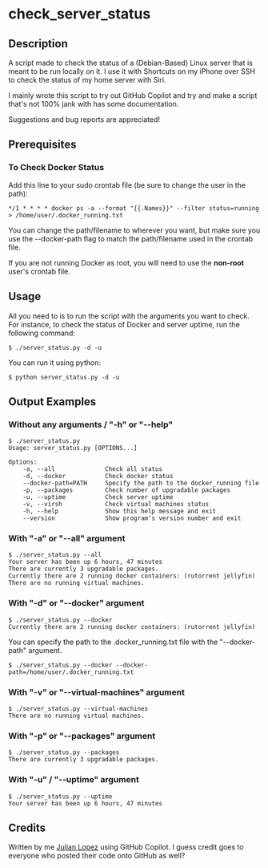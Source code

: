 # check_server_status

## Description

A script made to check the status of a (Debian-Based) Linux server that is meant to be run locally on it. I use it with Shortcuts on my iPhone over SSH to check the status of my home server with Siri.

I mainly wrote this script to try out GitHub Copilot and try and make a script that's not 100% jank with has some documentation.

Suggestions and bug reports are appreciated!

## Prerequisites

### To Check Docker Status

Add this line to your sudo crontab file (be sure to change the user in the path):

    */1 * * * * docker ps -a --format "{{.Names}}" --filter status=running > /home/user/.docker_running.txt

You can change the path/filename to wherever you want, but make sure you use the --docker-path flag to match the path/filename used in the crontab file.

If you are not running Docker as root, you will need to use the __non-root__ user's crontab file.

## Usage

All you need to is to run the script with the arguments you want to check. For instance, to check the status of Docker and server uptime, run the following command:

    $ ./server_status.py -d -u

You can run it using python:

    $ python server_status.py -d -u

## Output Examples

### Without any arguments / "-h" or "--help"

	$ ./server_status.py
	Usage: server_status.py [OPTIONS...]

	Options:
		-a, --all              Check all status
		-d, --docker           Check docker status
		--docker-path=PATH     Specify the path to the docker_running file
		-p, --packages         Check number of upgradable packages
		-u, --uptime           Check server uptime
		-v, --virsh			   Check virtual machines status
		-h, --help             Show this help message and exit
		--version              Show program's version number and exit
	

### With "-a" or "--all" argument

	$ ./server_status.py --all
	Your server has been up 6 hours, 47 minutes
	There are currently 3 upgradable packages.
	Currently there are 2 running docker containers: (rutorrent jellyfin)
	There are no running virtual machines.

### With "-d" or "--docker" argument

	$ ./server_status.py --docker
	Currently there are 2 running docker containers: (rutorrent jellyfin)
You can specify the path to the .docker_running.txt file with the "--docker-path" argument.

	$ ./server_status.py --docker --docker-path=/home/user/.docker_running.txt
### With "-v" or "--virtual-machines" argument

	$ ./server_status.py --virtual-machines
	There are no running virtual machines.

### With "-p" or "--packages" argument

	$ ./server_status.py --packages
	There are currently 3 upgradable packages.

### With "-u" / "--uptime" argument

	$ ./server_status.py --uptime
	Your server has been up 6 hours, 47 minutes


## Credits

Written by me [Julian Lopez](https://github.com/JLO64) using GitHub Copilot. I guess credit goes to everyone who posted their code onto GitHub as well?